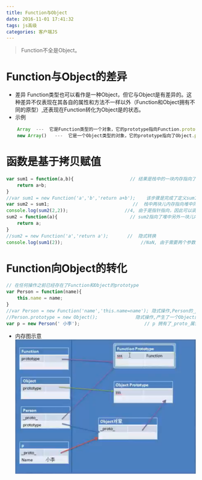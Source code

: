 ```yaml
---
title: Function与Object
date: 2016-11-01 17:41:32
tags: js高级
categories: 客户端JS
---
```

>Function不全是Object。

<!--more-->
# Function与Object的差异
- 差异 Function类型也可以看作是一种Object，但它与Object是有差异的。这种差异不仅表现在其各自的属性和方法不一样以外（Function和Object拥有不同的原型）,还表现在Function转化为Object是的状态。
- 示例 
```javascript
	Array  ---  它是Function类型的一个对象，它的prototype指向Function.prototype。typeof Array       //function
	new Array()   ---  它是一个Object类型的对象，它的prototype指向了Object.prototype。 typeof new Array()  //object
```
# 函数是基于拷贝赋值
```javascript
var sum1 = function(a,b){                     // 结果是栈中的一块内存指向了堆中的一块内存
    return a+b;
}
//var sum1 = new Function('a','b','return a+b');    该步骤是完成了定义sum1隐式操作
var sum2 = sum1;                               //  栈中两块儿内存指向堆中同一块儿内存
console.log(sum2(2,2));                     //4, 由于是指针指向，因此可以调用
sum2 = function(a){                           // sum2指向了堆中另外一块儿内存
    return a;
}
//sum2 = new Function('a','return a');       //  隐式转换
console.log(sum1(2));                             //NaN, 由于需要两个参数，故NaN
```

# Function向Object的转化
```javascript
// 在任何操作之前已经存在了Function和Object的prototype
var Person = function(name){
    this.name = name;
}
//var Person = new Function('name','this.name=name'); 隐式操作,Person的_proto_属性指向了Function的prototype
//Person.prototype = new Object();              隐式操作,产生了一个Object的对象,Person的prototpe属性指向了Object的实例
var p = new Person(' 小李');                        // p 拥有了_proto_属性指向了Object对象的prototype
```
- 内存图示意
	![function与obj的转化](/images/func-obj.png)

